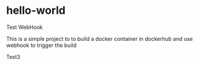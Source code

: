 # hello-world
Test WebHook

This is a simple project to to build a docker container in dockerhub and use webhook to trigger the build

Test3
